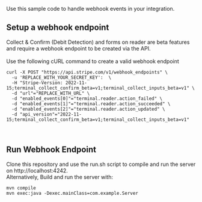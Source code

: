 Use this sample code to handle webhook events in your integration.

<h2>Setup a webhook endpoint</h2>	
Collect & Confirm (Debit Detection) and forms on reader are beta features and require a webhook endpoint to be created via the API.  
<br>
<br>
Use the following cURL command to create a valid webhook endpoint

```
curl -X POST "https://api.stripe.com/v1/webhook_endpoints" \
  -u 'REPLACE_WITH_YOUR_SECRET_KEY':  \
  -H "Stripe-Version: 2022-11-15;terminal_collect_confirm_beta=v1;terminal_collect_inputs_beta=v1" \
  -d "url"="REPLACE_WITH_URL" \
  -d "enabled_events[0]"="terminal.reader.action_failed" \
  -d "enabled_events[1]"="terminal.reader.action_succeeded" \
  -d "enabled_events[2]"="terminal.reader.action_updated" \
  -d "api_version"="2022-11-15;terminal_collect_confirm_beta=v1;terminal_collect_inputs_beta=v1"
```

<br>

<h2>Run Webhook Endpoint</h2>
Clone this repository and use the run.sh script to compile and run the server on http://localhost:4242.

<br>
Alternatively, Build and run the server with:  

```
mvn compile
mvn exec:java -Dexec.mainClass=com.example.Server
```
